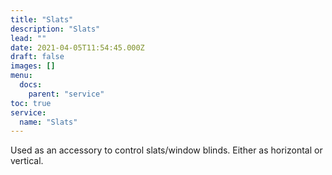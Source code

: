 ```yaml
---
title: "Slats"
description: "Slats"
lead: ""
date: 2021-04-05T11:54:45.000Z
draft: false
images: []
menu:
  docs:
    parent: "service"
toc: true
service:
  name: "Slats"
---
```


Used as an accessory to control slats/window blinds. Either as horizontal or vertical.
